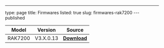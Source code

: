 ---
type: page
title: Firmwares
listed: true
slug: firmwares-rak7200
---published

| **Model** | **Version** | **Source** | 
| ---- | ---- | ---- | 
| RAK7200 | V3.X.0.13 | [**Download**](https://downloads.rakwireless.com/LoRa/RAK7200-Tracker/Firmware/RAK7200_Latest_Firmware.zip) | 


